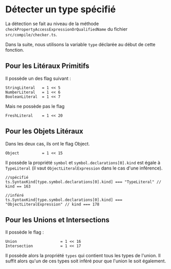 # Détecter un type spécifié

La détection se fait au niveau de la méthode `checkPropertyAccessExpressionOrQualifiedName` du fichier `src/compile/checker.ts`.

Dans la suite, nous utilisons la variable `type` déclarée au début de cette fonction.

## Pour les Litéraux Primitifs
 
 Il possède un des flag suivant :
 
 	StringLiteral   = 1 << 5
   	NumberLiteral   = 1 << 6
   	BooleanLiteral  = 1 << 7
   	
 Mais ne possède pas le flag 
 
 	FreshLiteral    = 1 << 20
 	
## Pour les Objets Litéraux

  Dans les deux cas, ils ont le flag Object.
  	
  	Object          = 1 << 15

  Il possède la propriété `symbol` et `symbol.declarations[0].kind` est égale à `TypeLiteral` (il vaut `ObjectLiteralExpression` dans le cas d'une inférence).
  
  	//spécifié
  	ts.SyntaxKind[type.symbol.declarations[0].kind] === "TypeLiteral" // kind == 163
  	
  	//inféré
  	ts.SyntaxKind[type.symbol.declarations[0].kind] === "ObjectLiteralExpression" // kind === 178
  	
## Pour les Unions et Intersections
 
  Il possède le flag :
 	
 	Union                   = 1 << 16
 	Intersection            = 1 << 17
 	
  Il possède alors la propriété `types` qui contient tous les types de l'union. Il suffit alors qu'un de ces types soit inféré pour que l'union le soit également.